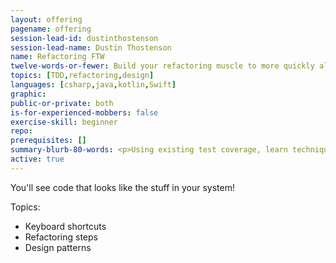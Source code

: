 ```yaml
---
layout: offering
pagename: offering
session-lead-id: dustinthostenson
session-lead-name: Dustin Thostenson
name: Refactoring FTW
twelve-words-or-fewer: Build your refactoring muscle to more quickly allow the clear code emerge!
topics: [TDD,refactoring,design]
languages: [csharp,java,kotlin,Swift]
graphic:
public-or-private: both
is-for-experienced-mobbers: false
exercise-skill: beginner
repo: 
prerequisites: []
summary-blurb-80-words: <p>Using existing test coverage, learn techniques and concepts to quickly de-crapify code.  Look at your company's monolith with some fresh eyes and renewed confidence!</p>
active: true
---
```

You'll see code that looks like the stuff in your system!

Topics:
* Keyboard shortcuts
* Refactoring steps
* Design patterns
